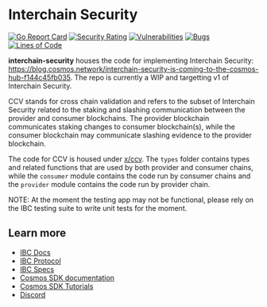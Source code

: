 # Interchain Security

[![Go Report Card](https://goreportcard.com/badge/github.com/cosmos/interchain-security)](https://goreportcard.com/report/github.com/cosmos/interchain-security)
[![Security Rating](https://sonarcloud.io/api/project_badges/measure?project=cosmos_interchain-security&metric=security_rating)](https://sonarcloud.io/summary/new_code?id=cosmos_interchain-security)
[![Vulnerabilities](https://sonarcloud.io/api/project_badges/measure?project=cosmos_interchain-security&metric=vulnerabilities)](https://sonarcloud.io/summary/new_code?id=cosmos_interchain-security)
[![Bugs](https://sonarcloud.io/api/project_badges/measure?project=cosmos_interchain-security&metric=bugs)](https://sonarcloud.io/summary/new_code?id=cosmos_interchain-security)
[![Lines of Code](https://sonarcloud.io/api/project_badges/measure?project=cosmos_interchain-security&metric=ncloc)](https://sonarcloud.io/summary/new_code?id=cosmos_interchain-security)

**interchain-security** houses the code for implementing Interchain Security: https://blog.cosmos.network/interchain-security-is-coming-to-the-cosmos-hub-f144c45fb035. The repo is currently a WIP and targetting v1 of Interchain Security.

CCV stands for cross chain validation and refers to the subset of Interchain Security related to the staking and slashing communication between the provider and consumer blockchains. The provider blockchain communicates staking changes to consumer blockchain(s), while the consumer blockchain may communicate slashing evidence to the provider blockchain.

The code for CCV is housed under [x/ccv](./x/ccv). The `types` folder contains types and related functions that are used by both provider and consumer chains, while the `consumer` module contains the code run by consumer chains and the `provider` module contains the code run by provider chain.

NOTE: At the moment the testing app may not be functional, please rely on the IBC testing suite to write unit tests for the moment.

## Learn more

- [IBC Docs](https://docs.cosmos.network/master/ibc/)
- [IBC Protocol](https://ibcprotocol.org/)
- [IBC Specs](https://github.com/cosmos/ibc)
- [Cosmos SDK documentation](https://docs.cosmos.network)
- [Cosmos SDK Tutorials](https://tutorials.cosmos.network)
- [Discord](https://discord.gg/cosmosnetwork)
